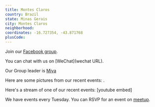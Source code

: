 ```yaml
---
title: Montes Claros
country: Brazil
state: Minas Gerais
city: Montes Claros
neighborhood: 
coordinates: -16.727354, -43.871768
plusCode:
---
```

Join our [Facebook group](https://www.facebook.com/groups/free.code.camp.montesclaros).

You can chat with us on [WeChat](wechat URL).

Our Group leader is [Miya](freecodecamp.org/miya)

Here are some pictures from our recent events:
![]().

Here's a stream of one of our recent events:
[youtube embed]

We have events every Tuesday. You can RSVP for an event on [meetup](meetupurl).
